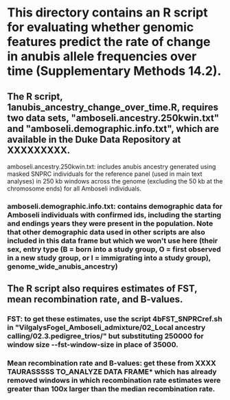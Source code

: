 # This directory contains an R script for evaluating whether genomic features predict the rate of change in anubis allele frequencies over time (Supplementary Methods 14.2).

## The R script, 1anubis_ancestry_change_over_time.R, requires two data sets, "amboseli.ancestry.250kwin.txt" and "amboseli.demographic.info.txt", which are available in the Duke Data Repository at XXXXXXXXX.
amboseli.ancestry.250kwin.txt: includes anubis ancestry generated using masked SNPRC individuals for the reference panel (used in main text analyses) in 250 kb windows across the genome (excluding the 50 kb at the chromosome ends) for all Amboseli individuals.
### amboseli.demographic.info.txt: contains demographic data for Amboseli individuals with confirmed ids, including the starting and endings years they were present in the population. Note that other demographic data used in other scripts are also included in this data frame but which we won't use here (their sex, entry type (B = born into a study group, O = first observed in a new study group, or I = immigrating into a study group), genome_wide_anubis_ancestry)

## The R script also requires estimates of FST, mean recombination rate, and B-values. 
### FST: to get these estimates, use the script 4bFST_SNPRCref.sh in "VilgalysFogel_Amboseli_admixture/02_Local ancestry calling/02.3.pedigree_trios/" but substituting 250000 for window size --fst-window-size in place of 35000.
### Mean recombination rate and B-values: get these from ****XXXX TAURASSSSS TO_ANALYZE DATA FRAME***** which has already removed windows in which recombination rate estimates were greater than 100x larger than the median recombination rate.
